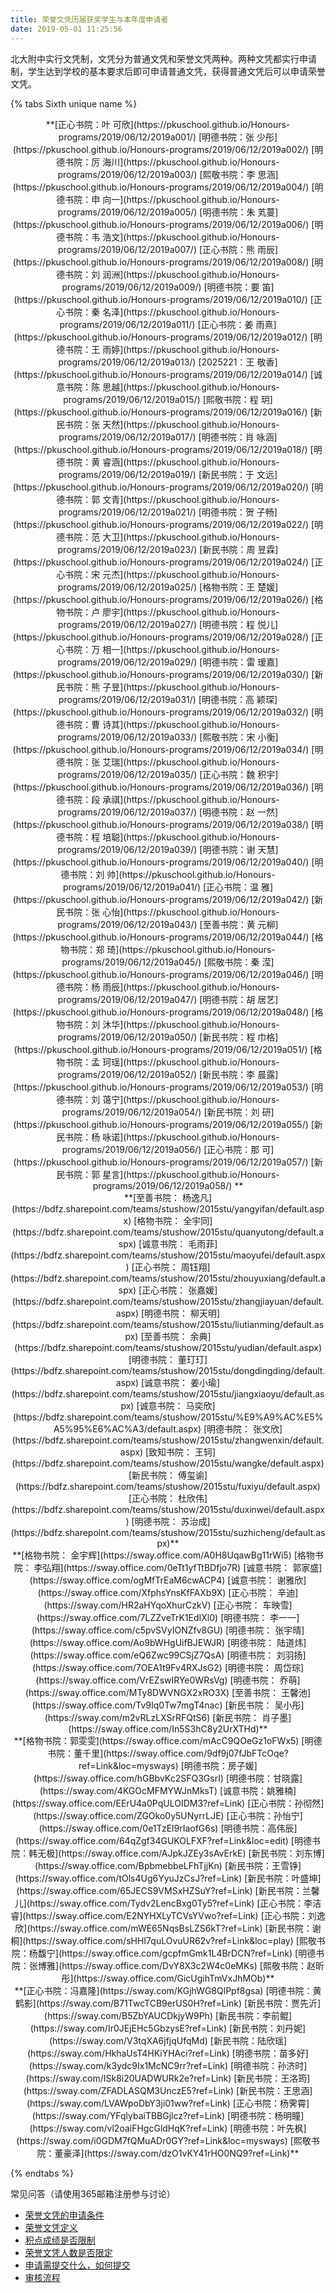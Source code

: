 ```yaml
---
title: 荣誉文凭历届获奖学生与本年度申请者
date: 2019-05-01 11:25:56
---
```

北大附中实行文凭制，文凭分为普通文凭和荣誉文凭两种。两种文凭都实行申请制，学生达到学校的基本要求后即可申请普通文凭，获得普通文凭后可以申请荣誉文凭。


{% tabs Sixth unique name %}

<!-- tab 2019年申请者列表（评审进行时）@user-circle -->
<center>
**[正心书院：叶 可欣](https://pkuschool.github.io/Honours-programs/2019/06/12/2019a001/)
[明德书院：张 少彤](https://pkuschool.github.io/Honours-programs/2019/06/12/2019a002/)
[明德书院：厉 海川](https://pkuschool.github.io/Honours-programs/2019/06/12/2019a003/)
[熙敬书院：李 思涵](https://pkuschool.github.io/Honours-programs/2019/06/12/2019a004/)
[明德书院：申 向一](https://pkuschool.github.io/Honours-programs/2019/06/12/2019a005/)
[明德书院：朱 芄蔓](https://pkuschool.github.io/Honours-programs/2019/06/12/2019a006/)
[明德书院：韦 浩文](https://pkuschool.github.io/Honours-programs/2019/06/12/2019a007/)
[正心书院：熊 雨辰](https://pkuschool.github.io/Honours-programs/2019/06/12/2019a008/)
[明德书院：刘 润洲](https://pkuschool.github.io/Honours-programs/2019/06/12/2019a009/)
[明德书院：要 笛](https://pkuschool.github.io/Honours-programs/2019/06/12/2019a010/)
[正心书院：秦 名泽](https://pkuschool.github.io/Honours-programs/2019/06/12/2019a011/)
[正心书院：姜 雨熹](https://pkuschool.github.io/Honours-programs/2019/06/12/2019a012/)
[明德书院：王 雨婷](https://pkuschool.github.io/Honours-programs/2019/06/12/2019a013/)
[2025221：王 敬香](https://pkuschool.github.io/Honours-programs/2019/06/12/2019a014/)
[诚意书院：陈 思越](https://pkuschool.github.io/Honours-programs/2019/06/12/2019a015/)
[熙敬书院：程 玥](https://pkuschool.github.io/Honours-programs/2019/06/12/2019a016/)
[新民书院：张 天然](https://pkuschool.github.io/Honours-programs/2019/06/12/2019a017/)
[明德书院：肖 咏涵](https://pkuschool.github.io/Honours-programs/2019/06/12/2019a018/)
[明德书院：黄 睿涵](https://pkuschool.github.io/Honours-programs/2019/06/12/2019a019/)
[新民书院：于 文远](https://pkuschool.github.io/Honours-programs/2019/06/12/2019a020/)
[明德书院：郭 文青](https://pkuschool.github.io/Honours-programs/2019/06/12/2019a021/)
[明德书院：贺 子畅](https://pkuschool.github.io/Honours-programs/2019/06/12/2019a022/)
[明德书院：范 大卫](https://pkuschool.github.io/Honours-programs/2019/06/12/2019a023/)
[新民书院：周 昱霖](https://pkuschool.github.io/Honours-programs/2019/06/12/2019a024/)
[正心书院：宋 元杰](https://pkuschool.github.io/Honours-programs/2019/06/12/2019a025/)
[格物书院：王 楚媛](https://pkuschool.github.io/Honours-programs/2019/06/12/2019a026/)
[格物书院：卢 廖宇](https://pkuschool.github.io/Honours-programs/2019/06/12/2019a027/)
[明德书院：程 悦儿](https://pkuschool.github.io/Honours-programs/2019/06/12/2019a028/)
[正心书院：万 相一](https://pkuschool.github.io/Honours-programs/2019/06/12/2019a029/)
[明德书院：雷 瑷嘉](https://pkuschool.github.io/Honours-programs/2019/06/12/2019a030/)
[新民书院：熊 子昱](https://pkuschool.github.io/Honours-programs/2019/06/12/2019a031/)
[明德书院：高 颖琛](https://pkuschool.github.io/Honours-programs/2019/06/12/2019a032/)
[明德书院：曹 诗其](https://pkuschool.github.io/Honours-programs/2019/06/12/2019a033/)
[熙敬书院：宋 小衡](https://pkuschool.github.io/Honours-programs/2019/06/12/2019a034/)
[明德书院：张 艾瑞](https://pkuschool.github.io/Honours-programs/2019/06/12/2019a035/)
[正心书院：魏 积宇](https://pkuschool.github.io/Honours-programs/2019/06/12/2019a036/)
[明德书院：段 承祺](https://pkuschool.github.io/Honours-programs/2019/06/12/2019a037/)
[明德书院：赵 一然](https://pkuschool.github.io/Honours-programs/2019/06/12/2019a038/)
[明德书院：程 培聪](https://pkuschool.github.io/Honours-programs/2019/06/12/2019a039/)
[明德书院：谢 天慧](https://pkuschool.github.io/Honours-programs/2019/06/12/2019a040/)
[明德书院：刘 帅](https://pkuschool.github.io/Honours-programs/2019/06/12/2019a041/)
[正心书院：温 雅](https://pkuschool.github.io/Honours-programs/2019/06/12/2019a042/)
[新民书院：张 心怡](https://pkuschool.github.io/Honours-programs/2019/06/12/2019a043/)
[至善书院：黄 元柳](https://pkuschool.github.io/Honours-programs/2019/06/12/2019a044/)
[格物书院：郑 琦](https://pkuschool.github.io/Honours-programs/2019/06/12/2019a045/)
[熙敬书院：秦 滢](https://pkuschool.github.io/Honours-programs/2019/06/12/2019a046/)
[明德书院：杨 雨辰](https://pkuschool.github.io/Honours-programs/2019/06/12/2019a047/)
[明德书院：胡 居艺](https://pkuschool.github.io/Honours-programs/2019/06/12/2019a048/)
[格物书院：刘 沐华](https://pkuschool.github.io/Honours-programs/2019/06/12/2019a050/)
[新民书院：程 巾格](https://pkuschool.github.io/Honours-programs/2019/06/12/2019a051/)
[格物书院：孟 珂瑶](https://pkuschool.github.io/Honours-programs/2019/06/12/2019a052/)
[新民书院：李 晨露](https://pkuschool.github.io/Honours-programs/2019/06/12/2019a053/)
[明德书院：刘 蔼宁](https://pkuschool.github.io/Honours-programs/2019/06/12/2019a054/)
[新民书院：刘 研](https://pkuschool.github.io/Honours-programs/2019/06/12/2019a055/)
[新民书院：杨 咏诺](https://pkuschool.github.io/Honours-programs/2019/06/12/2019a056/)
[正心书院：那 可](https://pkuschool.github.io/Honours-programs/2019/06/12/2019a057/)
[新民书院：郭 星言](https://pkuschool.github.io/Honours-programs/2019/06/12/2019a058/)
**
</center>
<!-- endtab -->

<!-- tab 2015年@user-circle -->
<center>
**[至善书院： 杨逸凡](https://bdfz.sharepoint.com/teams/stushow/2015stu/yangyifan/default.aspx)
[格物书院： 全宇同](https://bdfz.sharepoint.com/teams/stushow/2015stu/quanyutong/default.aspx)
[诚意书院： 毛雨菲](https://bdfz.sharepoint.com/teams/stushow/2015stu/maoyufei/default.aspx)
[正心书院： 周钰翔](https://bdfz.sharepoint.com/teams/stushow/2015stu/zhouyuxiang/default.aspx)
[正心书院： 张嘉媛](https://bdfz.sharepoint.com/teams/stushow/2015stu/zhangjiayuan/default.aspx)
[明德书院： 柳天明](https://bdfz.sharepoint.com/teams/stushow/2015stu/liutianming/default.aspx)
[至善书院： 余典](https://bdfz.sharepoint.com/teams/stushow/2015stu/yudian/default.aspx)
[明德书院： 董玎玎](https://bdfz.sharepoint.com/teams/stushow/2015stu/dongdingding/default.aspx)
[诚意书院： 姜小瑜](https://bdfz.sharepoint.com/teams/stushow/2015stu/jiangxiaoyu/default.aspx)
[诚意书院： 马奕欣](https://bdfz.sharepoint.com/teams/stushow/2015stu/%E9%A9%AC%E5%A5%95%E6%AC%A3/default.aspx)
[明德书院： 张文欣](https://bdfz.sharepoint.com/teams/stushow/2015stu/zhangwenxin/default.aspx)
[致知书院： 王轲](https://bdfz.sharepoint.com/teams/stushow/2015stu/wangke/default.aspx)
[新民书院： 傅玺谕](https://bdfz.sharepoint.com/teams/stushow/2015stu/fuxiyu/default.aspx)
[正心书院： 杜欣伟](https://bdfz.sharepoint.com/teams/stushow/2015stu/duxinwei/default.aspx)
[明德书院： 苏治成](https://bdfz.sharepoint.com/teams/stushow/2015stu/suzhicheng/default.aspx)**
</center>
<!-- endtab -->

<!-- tab 2016年 @user-circle -->
<center>
**[格物书院： 金宇辉](https://sway.office.com/A0H8UqawBg11rWi5)
[格物书院： 李弘翔](https://sway.office.com/0eTt1yfTtBDfjo7R)
[诚意书院： 郭家盛](https://sway.office.com/ogMfTrEaM6cwACP4)
[诚意书院： 谢雅欣](https://sway.office.com/XfphsYnsKfFAXb9X)
[正心书院： 辛迪](https://sway.com/HR2aHYqoXhurCzkV)
[正心书院： 车映雪](https://sway.office.com/7LZZveTrK1EdIXl0)
[明德书院： 李一一](https://sway.office.com/c5pvSVyIONZfv8GU)
[明德书院： 张宇晴](https://sway.office.com/Ao9bWHgUifBJEWJR)
[明德书院： 陆道炜](https://sway.office.com/eQ6Zwc99CSjZ7QsA)
[明德书院： 刘羽扬](https://sway.office.com/7OEA1t9Fv4RXJsG2)
[明德书院： 周岱琮](https://sway.office.com/VrEZswIRYe0WRsVg)
[明德书院： 乔萌](https://sway.office.com/MTy8DWVNGX2xRO3X)
[至善书院： 王馨池](https://sway.office.com/Tv9Iq0Tw7mgT4nac)
[新民书院： 吴小彤](https://sway.com/m2vRLzLXSrRFQtS6)
[新民书院： 肖子墨](https://sway.office.com/In5S3hC8y2UrXTHd)**
</center>
<!-- endtab -->

<!-- tab 2017年@user-circle -->
<center>
**[格物书院：郭雯雯](https://sway.office.com/mAcC9QOeGz1oFWx5)
[明德书院：董千里](https://sway.office.com/9df9j07fJbFTcOqe?ref=Link&loc=mysways)
[明德书院：房子媛](https://sway.office.com/hGBbvKc2SFQ3GsrI)
[明德书院：甘晓露](https://sway.com/4KGOcMFMYWJnMksT)
[诚意书院：姚雅楠](https://sway.office.com/EErU4a0PqULOIDM3?ref=Link)
[正心书院：孙彻然](https://sway.office.com/ZGOko0y5UNyrrLJE)
[正心书院：孙怡宁](https://sway.office.com/0e1TzEl9rIaofG6s)
[明德书院：高伟辰](https://sway.office.com/64qZgf34GUKOLFXF?ref=Link&loc=edit)
[明德书院：韩无极](https://sway.office.com/AJpkJZEy3sAvErkE)
[新民书院：刘东博](https://sway.office.com/BpbmebbeLFhTjjKn)
[新民书院：王雪铮](https://sway.office.com/tOls4Ug6YyuJzCsJ?ref=Link)
[新民书院：叶盛坤](https://sway.office.com/65JECS9VMSxHZSuY?ref=Link)
[新民书院：兰馨儿](https://sway.office.com/Tydv2LencBxg0Ty5?ref=Link)
[正心书院：李洁睿](https://sway.office.com/E2NYHXLyTCVsYVwo?ref=Link)
[正心书院：刘逸欣](https://sway.office.com/mWE65NqsBsLZS6kT?ref=Link)
[新民书院：谢桐](https://sway.office.com/sHHI7quLOvuUR62v?ref=Link&loc=play)
[熙敬书院：杨馥宁](https://sway.office.com/gcpfmGmk1L4BrDCN?ref=Link)
[明德书院：张博雅](https://sway.office.com/DvY8X3c2W4c0eMKs)
[熙敬书院：赵昕彤](https://sway.office.com/GicUgihTmVxJhMOb)**
</center>
<!-- endtab -->

<!-- tab 2018年@user-circle -->
<center>
**[正心书院：冯嘉隆](https://sway.com/KGjhWG8QlPpf8gsa)
[明德书院：黄鹤影](https://sway.com/B71TwcTCB9erUS0H?ref=Link)
[新民书院：贾先沂](https://sway.com/B5ZbYAUCDkjyW9Ph)
[新民书院：李前鲲](https://sway.com/Ir0JEjEHc5GbzysE?ref=Link)
[新民书院：刘丹妮](https://sway.com/V3tqXA6jfjqUfqMd)
[新民书院：陆欣瑶](https://sway.com/HkhaUsT4HKiYHAci?ref=Link)
[明德书院：苗多好](https://sway.com/k3ydc9Ix1McNC9rr?ref=Link)
[明德书院：孙济时](https://sway.com/ISk8i20UADWURk2e?ref=Link)
[新民书院：王洛筠](https://sway.com/ZFADLASQM3UnczE5?ref=Link)
[新民书院：王思涵](https://sway.com/LVAWpoDbY3ji01ww?ref=Link)
[正心书院：杨霁霄](https://sway.com/YFqlybaiTBBGjlcz?ref=Link)
[明德书院：杨明瞳](https://sway.com/vl2oaiFHgcGldHqK?ref=Link)
[明德书院：叶先枫](https://sway.com/i0GDM7fQMuADr0GY?ref=Link&loc=mysways)
[熙敬书院：董豪泽](https://sway.com/dzO1vKY41rHO0NQ9?ref=Link)**
</center>
<!-- endtab -->


{% endtabs %}


常见问答（请使用365邮箱注册参与讨论）
* [荣誉文凭的申请条件](https://github.com/pkuschool/Honours-programs/issues/6)
* [荣誉文凭定义](https://github.com/pkuschool/Honours-programs/issues/1)
* [积点成绩是否限制](https://github.com/pkuschool/Honours-programs/issues/3)
* [荣誉文凭人数是否限定](https://github.com/pkuschool/Honours-programs/issues/2)
* [申请需提交什么，如何提交](https://github.com/pkuschool/Honours-programs/issues/4)
* [审核流程](https://github.com/pkuschool/Honours-programs/issues/5)